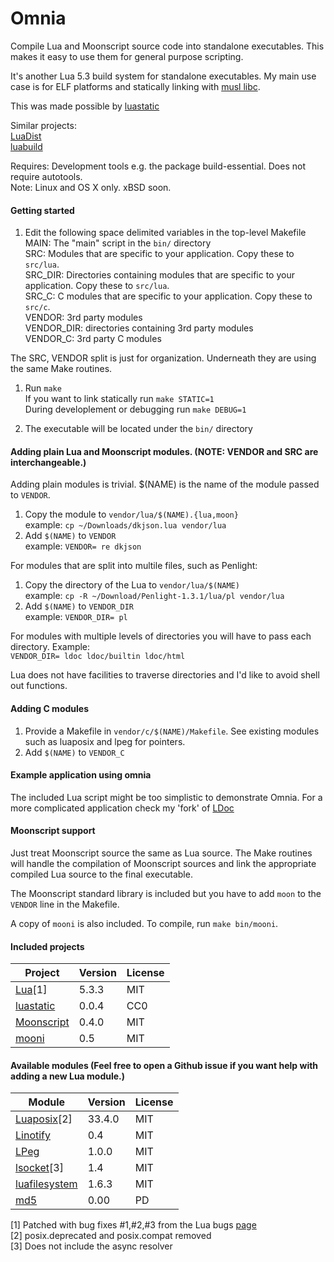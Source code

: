 Omnia
=====

Compile Lua and Moonscript source code into standalone executables. This makes it easy to use them for general purpose scripting.

It's another Lua 5.3 build system for standalone executables. My main use case is for ELF platforms and statically linking with [musl libc](http://www.musl-libc.org/).

This was made possible by [luastatic](https://github.com/ers35/luastatic)

Similar projects:<br>
[LuaDist](http://luadist.org/)<br/>
[luabuild](https://github.com/stevedonovan/luabuild)

Requires: Development tools e.g. the package build-essential. Does not require autotools.<br/>
Note: Linux and OS X only. xBSD soon.

#### Getting started

1. Edit the following space delimited variables in the top-level Makefile<br/>
     MAIN: The "main" script in the `bin/` directory<br/>
     SRC: Modules that are specific to your application. Copy these to `src/lua`. <br/>
     SRC_DIR: Directories containing modules that are specific to your application. Copy these to `src/lua`.</br>
     SRC_C: C modules that are specific to your application. Copy these to `src/c`.<br/>
     VENDOR: 3rd party modules<br/>
     VENDOR_DIR: directories containing 3rd party modules<br/>
     VENDOR_C: 3rd party C modules<br/>

The SRC, VENDOR split is just for organization. Underneath they are using the same Make routines.

1. Run `make`<br/>
If you want to link statically run `make STATIC=1`<br/>
During developlement or debugging run `make DEBUG=1`

2. The executable will be located under the `bin/` directory

#### Adding plain Lua and Moonscript modules. (NOTE: VENDOR and SRC are interchangeable.)

Adding plain modules is trivial. $(NAME) is the name of the module passed to `VENDOR`.

1. Copy the module to `vendor/lua/$(NAME).{lua,moon}`<br/>
  example: `cp ~/Downloads/dkjson.lua vendor/lua`
1. Add `$(NAME)` to `VENDOR`<br/>
  example: `VENDOR= re dkjson`

For modules that are split into multile files, such as Penlight:

1. Copy the directory of the Lua to `vendor/lua/$(NAME)`<br/>
  example: `cp -R ~/Download/Penlight-1.3.1/lua/pl vendor/lua`
1. Add `$(NAME)` to `VENDOR_DIR`<br/>
  example: `VENDOR_DIR= pl`

For modules with multiple levels of directories you will have to pass each directory. Example:<br/>
  `VENDOR_DIR= ldoc ldoc/builtin ldoc/html`

Lua does not have facilities to traverse directories and I'd like to avoid shell out functions.

#### Adding C modules

1. Provide a Makefile in `vendor/c/$(NAME)/Makefile`. See existing modules such as luaposix and lpeg for pointers.
1. Add `$(NAME)` to `VENDOR_C`

#### Example application using omnia

The included Lua script might be too simplistic to demonstrate Omnia. For a more complicated application check my 'fork' of [LDoc](https://github.com/tongson/LDoc)

#### Moonscript support

Just treat Moonscript source the same as Lua source. The Make routines will handle the compilation of Moonscript sources and link the appropriate compiled Lua source to the final executable.

The Moonscript standard library is included but you have to add `moon` to the `VENDOR` line in the Makefile.

A copy of `mooni` is also included. To compile, run `make bin/mooni`.

#### Included projects

Project                                                     | Version         | License
------------------------------------------------------------|-----------------|---------
[Lua](http://www.lua.org)[1]                                | 5.3.3           | MIT
[luastatic](https://github.com/ers35/luastatic)             | 0.0.4           | CC0
[Moonscript](http://moonscript.org)                         | 0.4.0           | MIT
[mooni](https://luarocks.org/modules/steved/mooni)          | 0.5             | MIT

#### Available modules (Feel free to open a Github issue if you want help with adding a new Lua module.)

Module                                                          | Version         | License
----------------------------------------------------------------|-----------------|---------
[Luaposix](https://github.com/luaposix/luaposix)[2]             | 33.4.0          | MIT
[Linotify](https://github.com/hoelzro/linotify)                 | 0.4             | MIT
[LPeg](http://www.inf.puc-rio.br/~roberto/lpeg/)                | 1.0.0           | MIT
[lsocket](http://tset.de/lsocket/)[3]                           | 1.4             | MIT
[luafilesystem](https://github.com/keplerproject/luafilesystem) | 1.6.3           | MIT
[md5](http://www.rjek.com/luahash-0.00.tar.bz2)                 | 0.00            | PD

[1] Patched with bug fixes #1,#2,#3 from the Lua bugs [page](http://www.lua.org/bugs.html#5.3.3)<br/>
[2] posix.deprecated and posix.compat removed<br/>
[3] Does not include the async resolver<br/>
